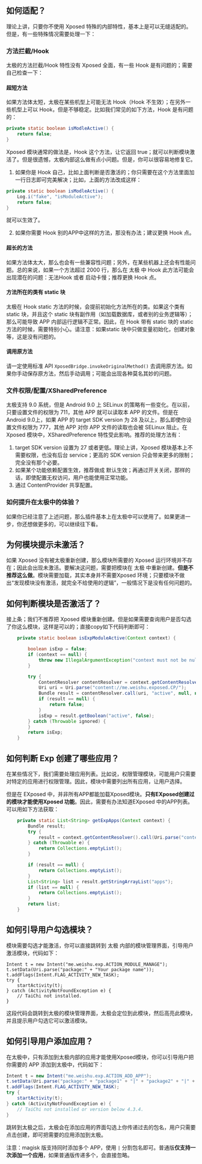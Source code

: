## 如何适配？

理论上讲，只要你不使用 Xposed 特殊的内部特性，基本上是可以无缝适配的。但是，有一些特殊情况需要处理一下：

### 方法拦截/Hook 

太极的方法拦截/Hook 特性没有 Xposed 全面，有一些 Hook 是有问题的；需要自己检查一下：

#### 超短方法

如果方法体太短，太极在某些机型上可能无法 Hook（Hook 不生效）；在另外一些机型上可以 Hook，但是不够稳定。比如我们常见的如下方法，Hook 是有问题的：

```java
private static boolean isModleActive() {
    return false;
}
```

Xposed 模块通常的做法是，Hook 这个方法，让它返回 true；就可以判断模块激活了。但是很遗憾，太极内部这么做有点小问题。但是，你可以很容易地修复它。

1. 如果你是 Hook 自己，比如上面判断是否激活的；你只需要在这个方法里面加一行日志即可完美解决；比如，上面的方法改成这样：

```java
private static boolean isModleActive() {
    Log.i("fake", "isModuleActive");
    return false;
}
```

就可以生效了。

2. 如果你需要 Hook 别的APP中这样的方法，那没有办法；建议更换 Hook 点。

#### 超长的方法

如果方法体太大，那么也会有一些兼容性问题；另外，在某些机器上还会有性能问题。总的来说，如果一个方法超过 2000 行，那么在 太极 中 Hook 此方法可能会出现潜在的问题：无法Hook 或者 启动卡慢；推荐更换 Hook 点。

#### 方法所在的类有 static 块

太极在 Hook static 方法的时候，会提前初始化方法所在的类。如果这个类有 static 块，并且这个 static 块有副作用（如加载数据库，或者别的业务逻辑等）；那么可能导致 APP 内部运行逻辑不正常。因此，在 Hook 带有 static 块的 static 方法的时候，需要特别小心。请注意：如果static 块中只做变量初始化，创建对象等，这是没有问题的。

#### 调用原方法

请一定使用标准 API `XposedBridge.invokeOriginalMethod()` 去调用原方法。如果你手动保存原方法，然后手动调用；可能会出现各种莫名其妙的问题。

### 文件权限/配置/XSharedPreference

太极支持 9.0 系统，但是 Android 9.0 上 SELinux 的策略有一些变化。在以前，只要设置文件的权限为 711，其他 APP 就可以读取本 APP 的文件。但是在 Android 9.0上，如果 APP 的 target SDK version 为 28 及以上，那么即使你设置文件权限为 777，其他 APP 对你 APP 文件的读取也会被 SELinux 阻止。在 Xposed 模块中，XSharedPreference 特性受此影响。推荐的处理方法有：

1. target SDK version 设置为 27 或者更低。理论上讲，Xposed 模块基本上不需要权限，也没有后台 service；更高的 SDK version 只会带来更多的限制；完全没有那个必要。
2. 如果某个功能依赖配置生效，推荐做成 默认生效；再通过开关关闭，那样的话，即使配置无权访问，用户也能使用正常功能。
3. 通过 ContentProvider 共享配置。

### 如何提升在太极中的体验？

如果你已经注意了上述问题，那么插件基本上在太极中可以使用了。如果更进一步，你还想做更多的，可以继续往下看。

## 为何模块提示未激活？

如果 Xposed 没有被太极重新创建，那么模块所需要的 Xposed 运行环境并不存在；因此会出现未激活。要解决这问题，需要把模块在 太极 中重新创建。**但是不推荐这么做**。模块需要加载，其实本身并不需要Xposed 环境；只要模块不做出“发现模块没有激活，就完全不给使用的逻辑”，一般情况下是没有任何问题的。

## 如何判断模块是否激活了？

接上条；我们不推荐把 Xposed 模块重新创建。但是如果需要查询用户是否勾选了你这么模块，这样是可以的；直接copy如下代码判断即可：

```java
    private static boolean isExpModuleActive(Context context) {

        boolean isExp = false;
        if (context == null) {
            throw new IllegalArgumentException("context must not be null!!");
        }

        try {
            ContentResolver contentResolver = context.getContentResolver();
            Uri uri = Uri.parse("content://me.weishu.exposed.CP/");
            Bundle result = contentResolver.call(uri, "active", null, null);
            if (result == null) {
                return false;
            }
            isExp = result.getBoolean("active", false);
        } catch (Throwable ignored) {
        }
        return isExp;
    }
```

## 如何判断 Exp 创建了哪些应用？

在某些情况下，我们需要处理应用列表。比如说，权限管理模块，可能用户只需要对特定的应用进行权限管理。因此，模块中需要列出所有应用，让用户选择。

但是在 EXposed 中，并非所有APP都能加载Xposed模块。**只有EXposed创建过的模块才能使用Xposed 功能**。因此，需要有办法知道EXposed 中的APP列表。可以用如下方法获取：

```java
    private static List<String> getExpApps(Context context) {
        Bundle result;
        try {
            result = context.getContentResolver().call(Uri.parse("content://me.weishu.exposed.CP/"), "apps", null, null);
        } catch (Throwable e) {
            return Collections.emptyList();
        }

        if (result == null) {
            return Collections.emptyList();
        }
        List<String> list = result.getStringArrayList("apps");
        if (list == null) {
            return Collections.emptyList();
        }
        return list;
    }
```

## 如何引导用户勾选模块？

模块需要勾选才能激活，你可以直接跳转到 太极 内部的模块管理界面，引导用户激活模块，代码如下：

```
Intent t = new Intent("me.weishu.exp.ACTION_MODULE_MANAGE");
t.setData(Uri.parse("package:" + "Your package name"));
t.addFlags(Intent.FLAG_ACTIVITY_NEW_TASK);
try {
    startActivity(t);
} catch (ActivityNotFoundException e) {
    // TaiChi not installed.
}
```

这段代码会跳转到太极的模块管理界面，太极会定位到此模块，然后高亮此模块，并且提示用户勾选它可以激活模块。

## 如何引导用户添加应用？

在太极中，只有添加到太极内部的应用才能使用Xposed模块，你可以引导用户把你需要的 APP 添加到太极中，代码如下：

```java
Intent t = new Intent("me.weishu.exp.ACTION_ADD_APP");
t.setData(Uri.parse("package:" + "package1" + "|" + "package2" + "|" + "package3"));
t.addFlags(Intent.FLAG_ACTIVITY_NEW_TASK);
try {
    startActivity(t);
} catch (ActivityNotFoundException e) {
    // TaiChi not installed or version below 4.3.4.
}
```

跳转到太极之后，太极会在添加应用的界面勾选上你传递过去的包名，用户只需要点击创建，即可把需要的应用添加到太极。

注意：magisk 版支持同时添加多个 APP，使用 `|` 分割包名即可。普通版**仅支持一次添加一个应用**，如果普通版传递多个，会直接忽略。